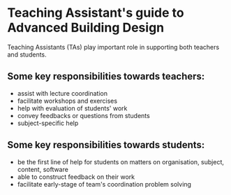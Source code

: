 # Teaching Assistant's guide to Advanced Building Design

Teaching Assistants (TAs) play important role in supporting both teachers and students.

## Some key responsibilities towards teachers:
* assist with lecture coordination
* facilitate workshops and exercises
* help with evaluation of students' work
* convey feedbacks or questions from students
* subject-specific help

## Some key responsibilities towards students:
* be the first line of help for students on matters on organisation, subject, content, software
* able to construct feedback on their work
* facilitate early-stage of team's coordination problem solving
